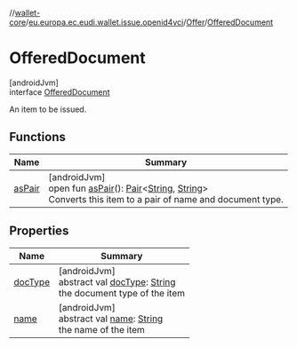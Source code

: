 //[wallet-core](../../../../index.md)/[eu.europa.ec.eudi.wallet.issue.openid4vci](../../index.md)/[Offer](../index.md)/[OfferedDocument](index.md)

# OfferedDocument

[androidJvm]\
interface [OfferedDocument](index.md)

An item to be issued.

## Functions

| Name                 | Summary                                                                                                                                                                                                                                                                                                                                                            |
|----------------------|--------------------------------------------------------------------------------------------------------------------------------------------------------------------------------------------------------------------------------------------------------------------------------------------------------------------------------------------------------------------|
| [asPair](as-pair.md) | [androidJvm]<br>open fun [asPair](as-pair.md)(): [Pair](https://kotlinlang.org/api/latest/jvm/stdlib/kotlin/-pair/index.html)&lt;[String](https://kotlinlang.org/api/latest/jvm/stdlib/kotlin/-string/index.html), [String](https://kotlinlang.org/api/latest/jvm/stdlib/kotlin/-string/index.html)&gt;<br>Converts this item to a pair of name and document type. |

## Properties

| Name                   | Summary                                                                                                                                                                |
|------------------------|------------------------------------------------------------------------------------------------------------------------------------------------------------------------|
| [docType](doc-type.md) | [androidJvm]<br>abstract val [docType](doc-type.md): [String](https://kotlinlang.org/api/latest/jvm/stdlib/kotlin/-string/index.html)<br>the document type of the item |
| [name](name.md)        | [androidJvm]<br>abstract val [name](name.md): [String](https://kotlinlang.org/api/latest/jvm/stdlib/kotlin/-string/index.html)<br>the name of the item                 |
